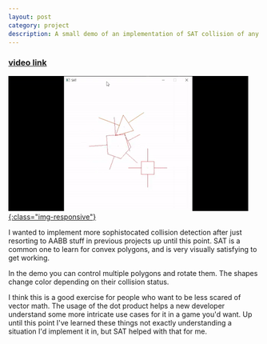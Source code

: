 ```yaml
---
layout: post
category: project
description: A small demo of an implementation of SAT collision of any convex polygons.
---
```


### [video link](https://youtu.be/TX0AjeiljTw?si=xjHYhMu6p5JKCcFl)

[ ![preview3](/assets/images/projects/sat_preview.gif){:class="img-responsive"} ](https://youtu.be/TX0AjeiljTw?si=xjHYhMu6p5JKCcFl)

I wanted to implement more sophistocated collision detection after just resorting to AABB stuff in previous projects up until this point. SAT is a common one to learn for convex polygons, and is very visually satisfying to get working.

In the demo you can control multiple polygons and rotate them. The shapes change color depending on their collision status.

I think this is a good exercise for people who want to be less scared of vector math. The usage of the dot product helps a new developer understand some more intricate use cases for it in a game you'd want. Up until this point I've learned these things not exactly understanding a situation I'd implement it in, but SAT helped with that for me.